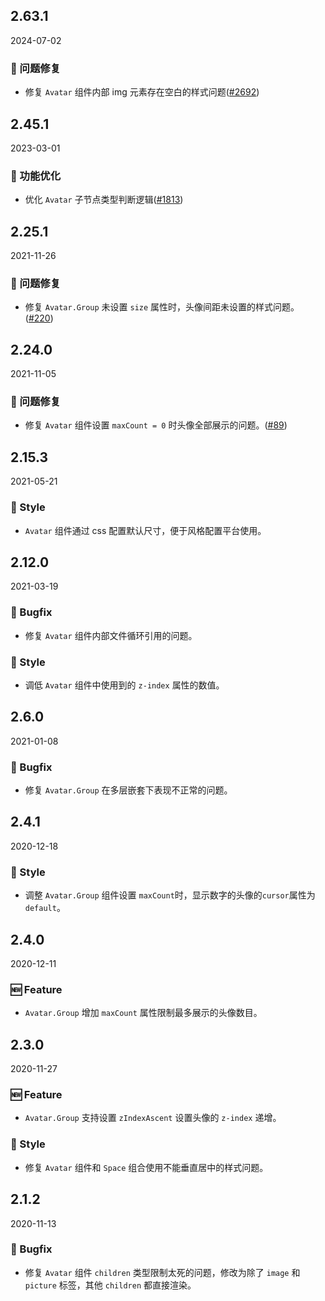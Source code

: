## 2.63.1

2024-07-02

### 🐛 问题修复

- 修复 `Avatar` 组件内部 img 元素存在空白的样式问题([#2692](https://github.com/arco-design/arco-design/pull/2692))

## 2.45.1

2023-03-01

### 💎 功能优化

- 优化 `Avatar` 子节点类型判断逻辑([#1813](https://github.com/arco-design/arco-design/pull/1813))

## 2.25.1

2021-11-26

### 🐛 问题修复

- 修复 `Avatar.Group` 未设置 `size` 属性时，头像间距未设置的样式问题。([#220](https://github.com/arco-design/arco-design/pull/220))

## 2.24.0

2021-11-05

### 🐛 问题修复

- 修复 `Avatar` 组件设置 `maxCount = 0` 时头像全部展示的问题。([#89](https://github.com/arco-design/arco-design/pull/89))

## 2.15.3

2021-05-21

### 💅 Style

- `Avatar` 组件通过 css 配置默认尺寸，便于风格配置平台使用。



## 2.12.0

2021-03-19

### 🐛 Bugfix

- 修复 `Avatar` 组件内部文件循环引用的问题。

### 💅 Style

- 调低 `Avatar` 组件中使用到的 `z-index` 属性的数值。

## 2.6.0

2021-01-08

### 🐛 Bugfix

- 修复 `Avatar.Group` 在多层嵌套下表现不正常的问题。

## 2.4.1

2020-12-18

### 💅 Style

- 调整 `Avatar.Group` 组件设置 `maxCount`时，显示数字的头像的`cursor`属性为`default`。

## 2.4.0

2020-12-11

### 🆕 Feature

- `Avatar.Group` 增加 `maxCount` 属性限制最多展示的头像数目。



## 2.3.0

2020-11-27

### 🆕 Feature

- `Avatar.Group` 支持设置 `zIndexAscent` 设置头像的 `z-index` 递增。

### 💅 Style

- 修复 `Avatar` 组件和 `Space` 组合使用不能垂直居中的样式问题。

## 2.1.2

2020-11-13

### 🐛 Bugfix

- 修复 `Avatar` 组件 `children` 类型限制太死的问题，修改为除了 `image` 和 `picture` 标签，其他 `children` 都直接渲染。

